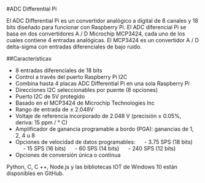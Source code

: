 <!--
---
name: ADC Differential Pi
class: board
type: adc
formfactor: pHAT
manufacturer: AB Electronics UK
description: 8 channel Analogue to Digital Converter
url: https://www.abelectronics.co.uk/p/65/adc-differential-pi-raspberry-pi-analogue-to-digital-converter
github: https://github.com/abelectronicsuk
schematic: https://www.abelectronics.co.uk/docs/pdf/schematic-adc-differential-pi.pdf
buy: https://www.abelectronics.co.uk/p/65/adc-differential-pi-raspberry-pi-analogue-to-digital-converter
image: 'ab-adc-differential-pi.png'
pincount: 40
eeprom: no
power:
  '1':
  '2':
ground:
  '6':
  '9':
  '14':
  '20':
  '25':
  '30':
  '34':
  '39':
pin:
  '3':
    mode: i2c
  '5':
    mode: i2c
i2c:
  '0x68':
    alternate: [ '0x69', '0x6A', '0x6B', '0x6C', '0x6D', '0x6E', '0x6F' ]
    name: MCP3424
    device: MCP3424
  '0x69':
    alternate: [ '0x68', '0x6A', '0x6B', '0x6C', '0x6D', '0x6E', '0x6F' ]
    name: MCP3424
    device: MCP3424
-->
#ADC Differential Pi

El ADC Differential Pi es un convertidor analógico a digital de 8 canales y 18 bits diseñado para funcionar con Raspberry Pi. El ADC diferencial Pi se basa en dos convertidores A / D Microchip MCP3424, cada uno de los cuales contiene 4 entradas analógicas. El MCP3424 es un convertidor A / D delta-sigma con entradas diferenciales de bajo ruido.

##Características

- 8 entradas diferenciales de 18 bits
- Control a través del puerto Raspberry Pi I2C
- Combina hasta 4 placas ADC Differential Pi en una sola Raspberry Pi
- Direcciones I2C seleccionables por puente (8 opciones)
- Puerto I2C de 5V protegido
- Basado en el MCP3424 de Microchip Technologies Inc
- Rango de entrada de ± 2.048V
- Voltaje de referencia incorporado de 2.048 V (precisión ± 0.05%, deriva: 15 ppm / ° C)
- Amplificador de ganancia programable a bordo (PGA): ganancias de 1, 2, 4 u 8
- Opciones de velocidad de datos programables:
     - 3.75 SPS (18 bits)
     - 15 SPS (16 bits)
     - 60 SPS (14 bits)
     - 240 SPS (12 bits)
- Opciones de conversión única o continua

Python, C, C ++, Node.js y las bibliotecas IOT de Windows 10 están disponibles en GitHub.
